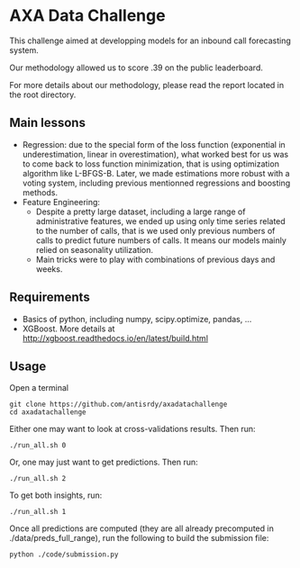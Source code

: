 # AXA Data Challenge
This challenge aimed at developping models for an inbound call forecasting system.

Our methodology allowed us to score .39 on the public leaderboard.

For more details about our methodology, please read the report located in the root directory.

## Main lessons
- Regression: due to the special form of the loss function (exponential in underestimation, linear in overestimation), what worked best for us was to come back to loss function minimization, that is using optimization algorithm like L-BFGS-B. Later, we made estimations more robust with a voting system, including previous mentionned regressions and boosting methods.
- Feature Engineering:
    - Despite a pretty large dataset, including a large range of administrative features, we ended up using only time series related to the number of calls, that is we used only previous numbers of calls to predict future numbers of calls. It means our models mainly relied on seasonality utilization.
    - Main tricks were to play with combinations of previous days and weeks.

## Requirements
- Basics of python, including numpy, scipy.optimize, pandas, ...
- XGBoost. More details at http://xgboost.readthedocs.io/en/latest/build.html

## Usage
Open a terminal
~~~
git clone https://github.com/antisrdy/axadatachallenge
cd axadatachallenge
~~~
Either one may want to look at cross-validations results. Then run:
~~~
./run_all.sh 0
~~~
Or, one may just want to get predictions. Then run:
~~~
./run_all.sh 2
~~~
To get both insights, run:
~~~
./run_all.sh 1
~~~

Once all predictions are computed (they are all already precomputed in ./data/preds_full_range), run the following to build the submission file:
~~~
python ./code/submission.py
~~~
